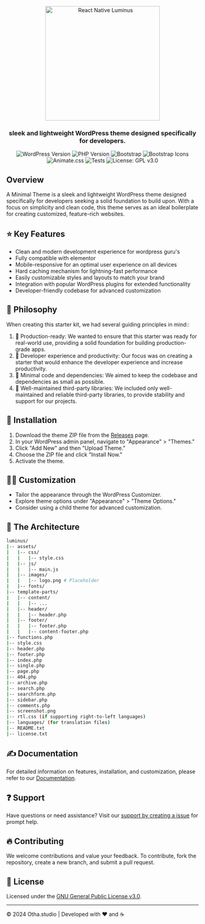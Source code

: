 <p align="center">
    <img alt="React Native Luminus" src="https://i.postimg.cc/R0pP3BRZ/wp-luminus.png" width="300" />
</p>

<h3 align="center">
  sleek and lightweight WordPress theme designed specifically for developers.
</h3>

<div style="text-align: center;" align="center">
    <img src="https://img.shields.io/badge/WordPress-6.4%2B-blue" alt="WordPress Version">
    <img src="https://img.shields.io/badge/PHP-8.2%2B-blue" alt="PHP Version">
    <img src="https://img.shields.io/badge/Bootstrap%205.3.3-8A2BE2" alt="Bootstrap">
    <img src="https://img.shields.io/badge/Bootstrap%20Icons-8A2BE2" alt="Bootstrap Icons">
    <img src="https://img.shields.io/badge/Animate.css-e69138" alt="Animate.css">
    <img src="https://img.shields.io/badge/Tests-Passed-brightgreen" alt="Tests">
    <img src="https://img.shields.io/badge/License-GPL%20v3.0-blue.svg" alt="License: GPL v3.0">
</div>

## Overview

A Minimal Theme is a sleek and lightweight WordPress theme designed specifically for developers seeking a solid foundation to build upon. With a focus on simplicity and clean code, this theme serves as an ideal boilerplate for creating customized, feature-rich websites.

## ⭐ Key Features

- Clean and modern development experience for wordpress guru's
- Fully compatible with elementor
- Mobile-responsive for an optimal user experience on all devices
- Hard caching mechanism for lightning-fast performance
- Easily customizable styles and layouts to match your brand
- Integration with popular WordPress plugins for extended functionality
- Developer-friendly codebase for advanced customization

## 🤔 Philosophy
When creating this starter kit, we had several guiding principles in mind::

1. 🚀 Production-ready: We wanted to ensure that this starter was ready for real-world use, providing a solid foundation for building production-grade apps.
2. 🥷 Developer experience and productivity: Our focus was on creating a starter that would enhance the developer experience and increase productivity.
3. 🧩 Minimal code and dependencies: We aimed to keep the codebase and dependencies as small as possible.
4. 💪 Well-maintained third-party libraries: We included only well-maintained and reliable third-party libraries, to provide stability and support for our projects.

## 🚀 Installation

1. Download the theme ZIP file from the [Releases](https://github.com/othastudio/luminus/releases) page.
2. In your WordPress admin panel, navigate to "Appearance" > "Themes."
3. Click "Add New" and then "Upload Theme."
4. Choose the ZIP file and click "Install Now."
5. Activate the theme.

## 🧑‍💻 Customization

- Tailor the appearance through the WordPress Customizer.
- Explore theme options under "Appearance" > "Theme Options."
- Consider using a child theme for advanced customization.

## 📖 The Architecture

```bash
luminus/
|-- assets/
|   |-- css/
|   |   |-- style.css
|   |-- js/
|   |   |-- main.js
|   |-- images/
|   |   |-- logo.png # Placeholder
|   |-- fonts/
|-- template-parts/
|   |-- content/
|   |   |-- ...
|   |-- header/
|   |   |-- header.php
|   |-- footer/
|   |   |-- footer.php
|   |   |-- content-footer.php
|-- functions.php
|-- style.css
|-- header.php
|-- footer.php
|-- index.php
|-- single.php
|-- page.php
|-- 404.php
|-- archive.php
|-- search.php
|-- searchform.php
|-- sidebar.php
|-- comments.php
|-- screenshot.png
|-- rtl.css (if supporting right-to-left languages)
|-- languages/ (for translation files)
|-- README.txt
|-- license.txt

```

## ✍️ Documentation

For detailed information on features, installation, and customization, please refer to our [Documentation](https://otha.studio/luminus/docs).

## ❓ Support

Have questions or need assistance? Visit our [support by creating a issue](https://github.com/othastudio/luminus/issues) for prompt help.

## 🔥 Contributing

We welcome contributions and value your feedback. To contribute, fork the repository, create a new branch, and submit a pull request.

## 🔖 License

Licensed under the [GNU General Public License v3.0](license.txt).

---

© 2024 Otha.studio | Developed with ❤️ and ☕